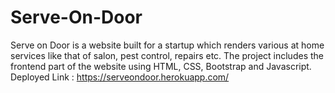 # Serve-On-Door
Serve on Door is a website built for a startup which renders various at home services like that of salon, pest control, repairs etc. The project includes the frontend part of the website using HTML, CSS, Bootstrap and Javascript.
Deployed Link : https://serveondoor.herokuapp.com/
